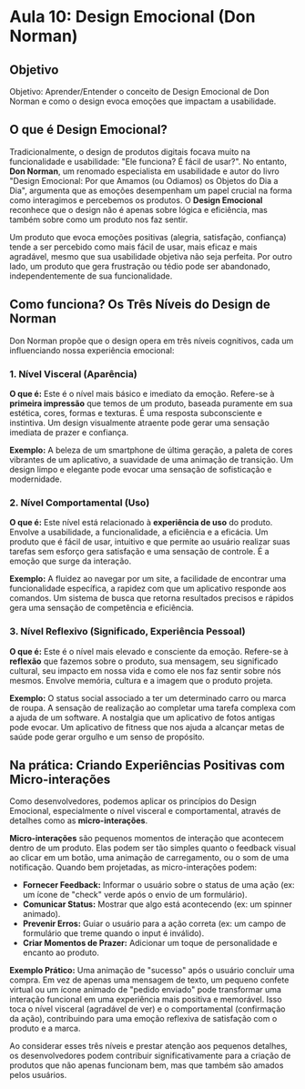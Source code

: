 # Aula 10: Design Emocional (Don Norman)

## Objetivo
Objetivo: Aprender/Entender o conceito de Design Emocional de Don Norman e como o design evoca emoções que impactam a usabilidade.

## O que é Design Emocional?

Tradicionalmente, o design de produtos digitais focava muito na funcionalidade e usabilidade: "Ele funciona? É fácil de usar?". No entanto, **Don Norman**, um renomado especialista em usabilidade e autor do livro "Design Emocional: Por que Amamos (ou Odiamos) os Objetos do Dia a Dia", argumenta que as emoções desempenham um papel crucial na forma como interagimos e percebemos os produtos. O **Design Emocional** reconhece que o design não é apenas sobre lógica e eficiência, mas também sobre como um produto nos faz sentir.

Um produto que evoca emoções positivas (alegria, satisfação, confiança) tende a ser percebido como mais fácil de usar, mais eficaz e mais agradável, mesmo que sua usabilidade objetiva não seja perfeita. Por outro lado, um produto que gera frustração ou tédio pode ser abandonado, independentemente de sua funcionalidade.

## Como funciona? Os Três Níveis do Design de Norman

Don Norman propõe que o design opera em três níveis cognitivos, cada um influenciando nossa experiência emocional:

### 1. Nível Visceral (Aparência)

**O que é:** Este é o nível mais básico e imediato da emoção. Refere-se à **primeira impressão** que temos de um produto, baseada puramente em sua estética, cores, formas e texturas. É uma resposta subconsciente e instintiva. Um design visualmente atraente pode gerar uma sensação imediata de prazer e confiança.

**Exemplo:** A beleza de um smartphone de última geração, a paleta de cores vibrantes de um aplicativo, a suavidade de uma animação de transição. Um design limpo e elegante pode evocar uma sensação de sofisticação e modernidade.

### 2. Nível Comportamental (Uso)

**O que é:** Este nível está relacionado à **experiência de uso** do produto. Envolve a usabilidade, a funcionalidade, a eficiência e a eficácia. Um produto que é fácil de usar, intuitivo e que permite ao usuário realizar suas tarefas sem esforço gera satisfação e uma sensação de controle. É a emoção que surge da interação.

**Exemplo:** A fluidez ao navegar por um site, a facilidade de encontrar uma funcionalidade específica, a rapidez com que um aplicativo responde aos comandos. Um sistema de busca que retorna resultados precisos e rápidos gera uma sensação de competência e eficiência.

### 3. Nível Reflexivo (Significado, Experiência Pessoal)

**O que é:** Este é o nível mais elevado e consciente da emoção. Refere-se à **reflexão** que fazemos sobre o produto, sua mensagem, seu significado cultural, seu impacto em nossa vida e como ele nos faz sentir sobre nós mesmos. Envolve memória, cultura e a imagem que o produto projeta.

**Exemplo:** O status social associado a ter um determinado carro ou marca de roupa. A sensação de realização ao completar uma tarefa complexa com a ajuda de um software. A nostalgia que um aplicativo de fotos antigas pode evocar. Um aplicativo de fitness que nos ajuda a alcançar metas de saúde pode gerar orgulho e um senso de propósito.

## Na prática: Criando Experiências Positivas com Micro-interações

Como desenvolvedores, podemos aplicar os princípios do Design Emocional, especialmente o nível visceral e comportamental, através de detalhes como as **micro-interações**.

**Micro-interações** são pequenos momentos de interação que acontecem dentro de um produto. Elas podem ser tão simples quanto o feedback visual ao clicar em um botão, uma animação de carregamento, ou o som de uma notificação. Quando bem projetadas, as micro-interações podem:

*   **Fornecer Feedback:** Informar o usuário sobre o status de uma ação (ex: um ícone de "check" verde após o envio de um formulário).
*   **Comunicar Status:** Mostrar que algo está acontecendo (ex: um spinner animado).
*   **Prevenir Erros:** Guiar o usuário para a ação correta (ex: um campo de formulário que treme quando o input é inválido).
*   **Criar Momentos de Prazer:** Adicionar um toque de personalidade e encanto ao produto.

**Exemplo Prático:** Uma animação de "sucesso" após o usuário concluir uma compra. Em vez de apenas uma mensagem de texto, um pequeno confete virtual ou um ícone animado de "pedido enviado" pode transformar uma interação funcional em uma experiência mais positiva e memorável. Isso toca o nível visceral (agradável de ver) e o comportamental (confirmação da ação), contribuindo para uma emoção reflexiva de satisfação com o produto e a marca.

Ao considerar esses três níveis e prestar atenção aos pequenos detalhes, os desenvolvedores podem contribuir significativamente para a criação de produtos que não apenas funcionam bem, mas que também são amados pelos usuários.
